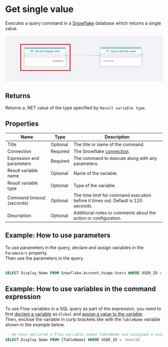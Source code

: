 # Get single value

Executes a query command in a [Snowflake](https://docs.snowflake.com/en/user-guide-getting-started) database which returns a single value.

![img](../../../../images/flow/snowflake-get-single-value.png)

## Returns

Returns a .NET value of the type specified by `Result variable type`.

## Properties

| Name         | Type       | Description                                       |
|--------------|-----------------|---------------------------------------------------|
| Title           |   Optional | The title or name of the command.    |
| Connection         | Required   | The Snowflake [connection](./connecting-to-snowflake.md). |
| Expression and parameters   | Required      | The command to execute along with any parameters.   |
| Result variable name | Optional  | Name of the variable.  |
| Result variable type | Optional  | Type of the variable.  |
|Command timeout (seconds) | Optional | The time limit for command execution before it times out. Default is 120 seconds.|
| Description   | Optional | Additional notes or comments about the action or configuration. |



## Example: How to use parameters

To use parameters in the query, declare and assign variables in the `Parameters` property.  
Then use the parameters in the query.

```sql

SELECT Display_Name FROM Snowflake.Account_Usage.Users WHERE USER_ID = :UserId

```

## Example: How to use variables in the command expression

To use Flow variables in a SQL query as part of the expression, you need to first [declare a variable](../built-in/declare-variable.md) as `Global` and [assign a value to the variable](../built-in/set-variable.md).  
Then, enclose the variable in curly brackets like with the `TableName` variable shown in the example below.

```sql
-- We have declared a Flow variable named TableName and assigned a value to it in a previous action.
SELECT Display_Name FROM {TableName} WHERE USER_ID = :UserId
```
